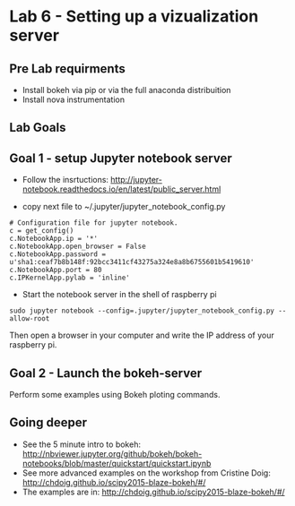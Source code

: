 # Lab 6 - Setting up a vizualization server


## Pre Lab requirments

* Install bokeh via pip or via the full anaconda distribuition
* Install nova instrumentation


## Lab Goals


## Goal 1 - setup Jupyter notebook server

* Follow the insrtuctions: http://jupyter-notebook.readthedocs.io/en/latest/public_server.html

* copy next file to ~/.jupyter/jupyter_notebook_config.py

```
# Configuration file for jupyter notebook.
c = get_config()
c.NotebookApp.ip = '*'
c.NotebookApp.open_browser = False
c.NotebookApp.password = u'sha1:ceaf7b8b148f:92bcc3411cf43275a324e8a8b6755601b5419610'
c.NotebookApp.port = 80
c.IPKernelApp.pylab = 'inline'
```

* Start the notebook server in the shell of raspberry pi

```
sudo jupyter notebook --config=.jupyter/jupyter_notebook_config.py --allow-root
```

Then open a browser in your computer and write the IP address of your raspberry pi.


## Goal 2 - Launch the bokeh-server

Perform some examples using Bokeh ploting commands.


## Going deeper 
* See the 5 minute intro to bokeh: http://nbviewer.jupyter.org/github/bokeh/bokeh-notebooks/blob/master/quickstart/quickstart.ipynb
* See more advanced examples on the workshop from Cristine Doig: http://chdoig.github.io/scipy2015-blaze-bokeh/#/
* The examples are in: http://chdoig.github.io/scipy2015-blaze-bokeh/#/
